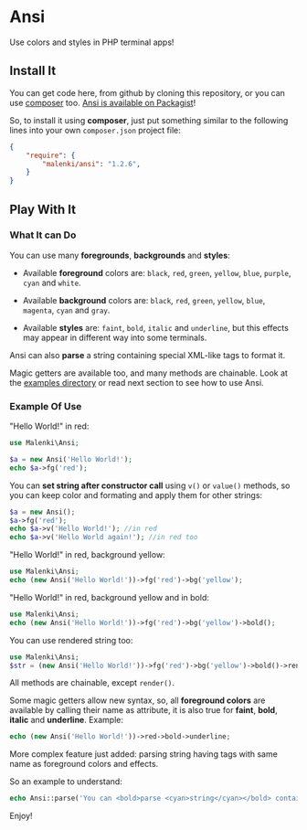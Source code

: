 # Ansi

Use colors and styles in PHP terminal apps!

## Install It

You can get code here, from github by cloning this repository, or you can use [composer](https://getcomposer.org/) too. [Ansi is available on Packagist](https://packagist.org/packages/malenki/ansi)!

So, to install it using **composer**, just put something similar to the following lines into your own `composer.json` project file:

```json
{
    "require": {
        "malenki/ansi": "1.2.6",
    }
}
```

## Play With It

### What It can Do
You can use many **foregrounds**, **backgrounds** and **styles**:

 - Available **foreground** colors are: `black`, `red`, `green`, `yellow`, `blue`, `purple`, `cyan` and `white`.

 - Available **background** colors are:  `black`, `red`, `green`, `yellow`, `blue`, `magenta`, `cyan` and `gray`.

 - Available **styles** are: `faint`, `bold`, `italic` and `underline`, but this effects may appear in different way into some terminals.

Ansi can also **parse** a string containing special XML-like tags to format it.

Magic getters are available too, and many methods are chainable. Look at the [examples directory](https://github.com/malenkiki/ansi/tree/master/examples) or read next section to see how to use Ansi.

### Example Of Use

"Hello World!" in red:

``` php
use Malenki\Ansi;

$a = new Ansi('Hello World!');
echo $a->fg('red');
```

You can **set string after constructor call** using `v()` or `value()` methods, so you can keep color and formating and apply them for other strings:

```php
$a = new Ansi();
$a->fg('red');
echo $a->v('Hello World!'); //in red
echo $a->v('Hello World again!'); //in red too

```

"Hello World!" in red, background yellow:

``` php
use Malenki\Ansi;
echo (new Ansi('Hello World!'))->fg('red')->bg('yellow');
```

"Hello World!" in red, background yellow and in bold:

``` php
use Malenki\Ansi;
echo (new Ansi('Hello World!'))->fg('red')->bg('yellow')->bold();
```

You can use rendered string too:
``` php
use Malenki\Ansi;
$str = (new Ansi('Hello World!'))->fg('red')->bg('yellow')->bold()->render();
```

All methods are chainable, except `render()`.


Some magic getters allow new syntax, so, all **foreground colors** are available by calling their name as attribute, it is also true for **faint**, **bold**, **italic** and **underline**. Example:

```php
echo (new Ansi('Hello World!'))->red->bold->underline;
```

More complex feature just added: parsing string having tags with same name as foreground colors and effects.

So an example to understand:

```php
echo Ansi::parse('You can <bold>parse <cyan>string</cyan></bold> containing <red>some tags</red> to have <underline><yellow>some effects</yellow></underline> too!');
```

Enjoy!
